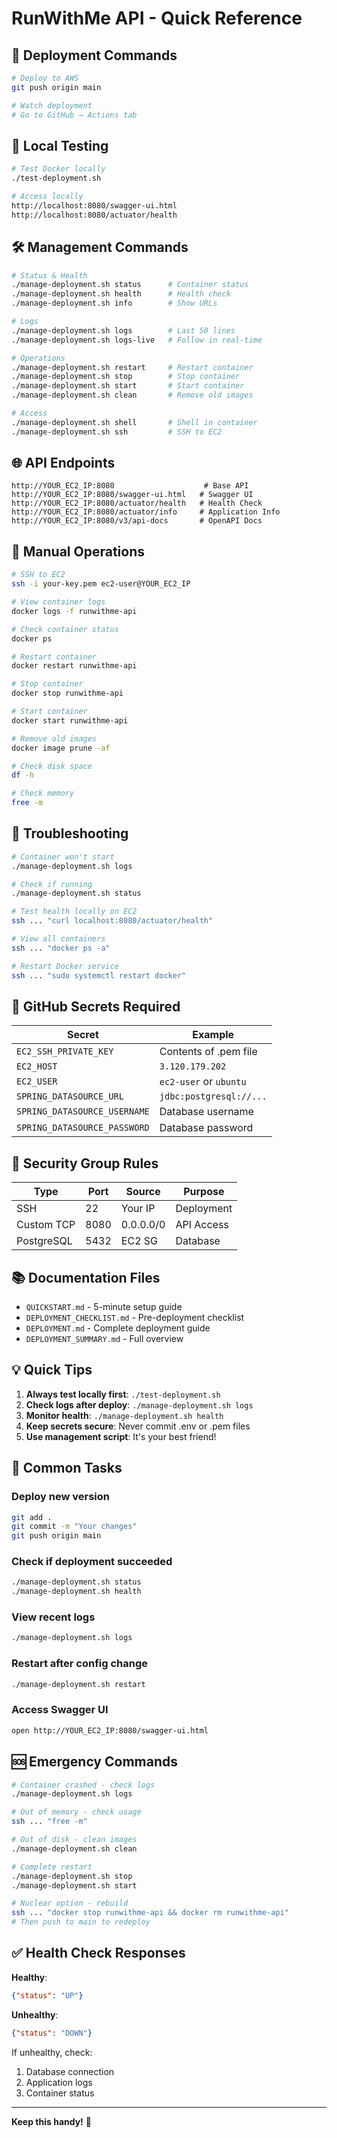 # RunWithMe API - Quick Reference

## 🚀 Deployment Commands

```bash
# Deploy to AWS
git push origin main

# Watch deployment
# Go to GitHub → Actions tab
```

## 🧪 Local Testing

```bash
# Test Docker locally
./test-deployment.sh

# Access locally
http://localhost:8080/swagger-ui.html
http://localhost:8080/actuator/health
```

## 🛠️ Management Commands

```bash
# Status & Health
./manage-deployment.sh status      # Container status
./manage-deployment.sh health      # Health check
./manage-deployment.sh info        # Show URLs

# Logs
./manage-deployment.sh logs        # Last 50 lines
./manage-deployment.sh logs-live   # Follow in real-time

# Operations
./manage-deployment.sh restart     # Restart container
./manage-deployment.sh stop        # Stop container
./manage-deployment.sh start       # Start container
./manage-deployment.sh clean       # Remove old images

# Access
./manage-deployment.sh shell       # Shell in container
./manage-deployment.sh ssh         # SSH to EC2
```

## 🌐 API Endpoints

```
http://YOUR_EC2_IP:8080                    # Base API
http://YOUR_EC2_IP:8080/swagger-ui.html   # Swagger UI
http://YOUR_EC2_IP:8080/actuator/health   # Health Check
http://YOUR_EC2_IP:8080/actuator/info     # Application Info
http://YOUR_EC2_IP:8080/v3/api-docs       # OpenAPI Docs
```

## 🔧 Manual Operations

```bash
# SSH to EC2
ssh -i your-key.pem ec2-user@YOUR_EC2_IP

# View container logs
docker logs -f runwithme-api

# Check container status
docker ps

# Restart container
docker restart runwithme-api

# Stop container
docker stop runwithme-api

# Start container
docker start runwithme-api

# Remove old images
docker image prune -af

# Check disk space
df -h

# Check memory
free -m
```

## 🐛 Troubleshooting

```bash
# Container won't start
./manage-deployment.sh logs

# Check if running
./manage-deployment.sh status

# Test health locally on EC2
ssh ... "curl localhost:8080/actuator/health"

# View all containers
ssh ... "docker ps -a"

# Restart Docker service
ssh ... "sudo systemctl restart docker"
```

## 📝 GitHub Secrets Required

| Secret | Example |
|--------|---------|
| `EC2_SSH_PRIVATE_KEY` | Contents of .pem file |
| `EC2_HOST` | `3.120.179.202` |
| `EC2_USER` | `ec2-user` or `ubuntu` |
| `SPRING_DATASOURCE_URL` | `jdbc:postgresql://...` |
| `SPRING_DATASOURCE_USERNAME` | Database username |
| `SPRING_DATASOURCE_PASSWORD` | Database password |

## 🔐 Security Group Rules

| Type | Port | Source | Purpose |
|------|------|--------|---------|
| SSH | 22 | Your IP | Deployment |
| Custom TCP | 8080 | 0.0.0.0/0 | API Access |
| PostgreSQL | 5432 | EC2 SG | Database |

## 📚 Documentation Files

- `QUICKSTART.md` - 5-minute setup guide
- `DEPLOYMENT_CHECKLIST.md` - Pre-deployment checklist
- `DEPLOYMENT.md` - Complete deployment guide
- `DEPLOYMENT_SUMMARY.md` - Full overview

## 💡 Quick Tips

1. **Always test locally first**: `./test-deployment.sh`
2. **Check logs after deploy**: `./manage-deployment.sh logs`
3. **Monitor health**: `./manage-deployment.sh health`
4. **Keep secrets secure**: Never commit .env or .pem files
5. **Use management script**: It's your best friend!

## 🎯 Common Tasks

### Deploy new version
```bash
git add .
git commit -m "Your changes"
git push origin main
```

### Check if deployment succeeded
```bash
./manage-deployment.sh status
./manage-deployment.sh health
```

### View recent logs
```bash
./manage-deployment.sh logs
```

### Restart after config change
```bash
./manage-deployment.sh restart
```

### Access Swagger UI
```bash
open http://YOUR_EC2_IP:8080/swagger-ui.html
```

## 🆘 Emergency Commands

```bash
# Container crashed - check logs
./manage-deployment.sh logs

# Out of memory - check usage
ssh ... "free -m"

# Out of disk - clean images
./manage-deployment.sh clean

# Complete restart
./manage-deployment.sh stop
./manage-deployment.sh start

# Nuclear option - rebuild
ssh ... "docker stop runwithme-api && docker rm runwithme-api"
# Then push to main to redeploy
```

## ✅ Health Check Responses

**Healthy**:
```json
{"status": "UP"}
```

**Unhealthy**:
```json
{"status": "DOWN"}
```

If unhealthy, check:
1. Database connection
2. Application logs
3. Container status

---

**Keep this handy!** 📌


